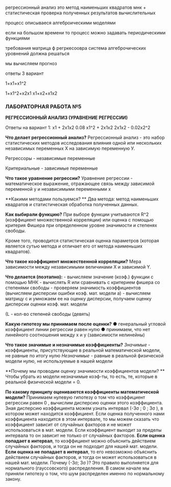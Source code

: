 регрессионный анализ это метод наименьших квадратов мнк + статистическая проверка полученных результатов вычислительных 

процесс описываеся алгеброическими моделями 

если на большом времени то процесс можно задавать периодическими функциями 

требования матрица ф регркесоовра система алгеброчических уровнений должна решаться 

мы вычисляем прогноз 

ответы 3 вариант 

1+x1+x1^2

1+x1^2+x2x1
x1+x2+x1x2



### ЛАБОРАТОРНАЯ РАБОТА №5

**РЕГРЕССИОННЫЙ АНАЛИЗ (УРАВНЕНИЕ РЕГРЕССИИ)**

Ответы на вариант 1:
x1 + 2x1x2
0.08 x1^2 + 2x1x2
2x1x2 - 0.02x2^2

**Что делает регрессионный анализ?**
Регрессионный анализ - это набор статистических методов исследования влияния одной или нескольких независимых 
переменных Х на зависимую переменную У.

Регрессоры - независимые переменные 

Критериальные - зависимые переменные

**Что такое уравнение регрессии?**
Уравнение регрессии - математическое выражение, отражающее связь между зависимой переменной y и независимыми переменными x

**Какими методами пользуемся? **
Два метода: метод наименьших квадратов и статистическая обработка полученных данных.

**Как выбирали функцию?**
При выборе функции учитываются R^2 (коэффициент множественной корреляции) или оценка с помощью критерия Фишера
 при определенном уровне значимости и степенях свободы.

Кроме того, проводится статистическая оценка параметров (которая является сутью метода и отличает его от метода наименьших квадратов).

**Что такое коэффициент множественной корреляции?**
Мера зависимости между независимыми величинами X и зависимой Y.

**Что делается (поэтапно):**
\- вычисляем значение (коэф.) функции с помощью МНК
\- вычислять R или сравнивать с критерием фишера со степенями свободы
\- проверяем значимость коэффициентов (вычисляем дисперсии ошибки коэф. мат. модели a)
\- вычисляем матрицу c и умножаем ее на оценку дисперсии, получаем оценку дисперсии оценки коэф. мат. модели

(L - кол-во степеней свободы (девять)

 **Какую гипотезу мы принимаем после оценки?**
●    генеральный угловой коэффициент линии регрессии равен нулю
●    принимаем, что нет линейного соотношения между x и y (зависимости нелинейны)

**Что такое значимые и незначимые коэффициенты?**
*Значимые* - коэффициенты, присутствующие в реальной математической модели, не равные по итогу нулю
*Незначимые* - равные в реальной физической модели нулю, не используемые в нашей модели

**Почему мы проводим оценку значимости коэффициентов модели? **
Чтобы убрать из модели незначимые коэф-ты, то есть, те, которые в реальной физической модели = 0.

**По какому принципу оцениваются коэффициенты математической модели?**
Принимаем нулевую гипотезу о том что коэффициент регрессии равен 0 , вычислим дисперсию оценки этого коэффициента. 
Зная дисперсию коэффициента можем узнать интервал (-3σ ; 0 ; 3σ ), в котором может находится коэффициент.
Если оценка полученного нами коэффициента находится в этом интервале, то мы можем сказать что коэффициент зависит
 от случайных факторов и не может использоваться в мат. модели. Если коэффициент выходит за пределы интервала то
 он зависит не только от случайных факторов.
      **Если оценка попадает в интервал**, то коэффициент можно объяснить действием случайных факторов, и тогда он
 не подходит для нашей мат. модели.
      **Если оценка не попадает в интервал**, то его невозможно объяснить действием случайных факторов, и тогда он может
 использоваться в нашей мат. модели.
      Почему (-3σ; 3σ )? Это правило выполняется для нормального (гауссовского) распределения. В самом начале мы приняли 
гипотезу о том, что шум распределен именно по нормальному закону.

 



























 